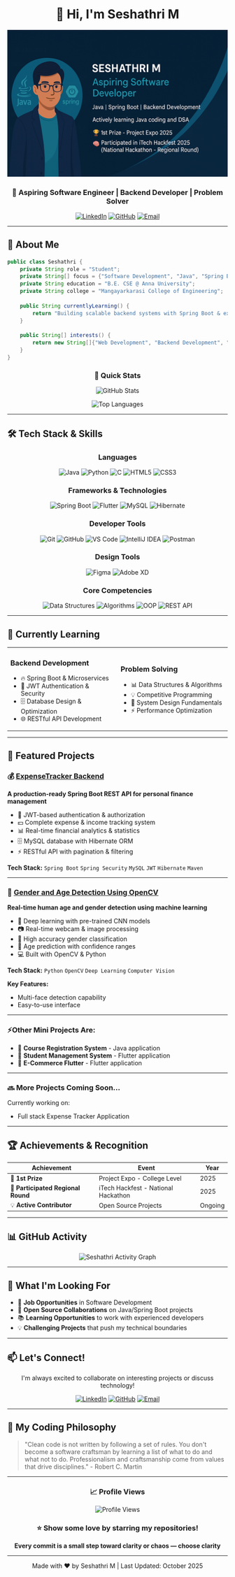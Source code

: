 
<div align="center">

# 👋 Hi, I'm Seshathri M

![Seshathri M Banner](./seshathri-banner.png)

### 🚀 Aspiring Software Engineer | Backend Developer | Problem Solver

[![LinkedIn](https://img.shields.io/badge/LinkedIn-0077B5?style=for-the-badge&logo=linkedin&logoColor=white)](http://linkedin.com/in/seshathri-m)
[![GitHub](https://img.shields.io/badge/GitHub-100000?style=for-the-badge&logo=github&logoColor=white)](https://github.com/seshathri044)
[![Email](https://img.shields.io/badge/Email-D14836?style=for-the-badge&logo=gmail&logoColor=white)](mailto:mseshathri507@gmail.com)

</div>

---

## 💫 About Me

```java
public class Seshathri {
    private String role = "Student";
    private String[] focus = {"Software Development", "Java", "Spring Boot"};
    private String education = "B.E. CSE @ Anna University";
    private String college = "Mangayarkarasi College of Engineering";
    
    public String currentlyLearning() {
        return "Building scalable backend systems with Spring Boot & exploring DSA";
    }
    
    public String[] interests() {
        return new String[]{"Web Development", "Backend Development", "System Design"};
    }
}
```

<div align="center">

### 🎯 Quick Stats

![GitHub Stats](https://github-readme-stats.vercel.app/api?username=seshathri044&show_icons=true&theme=radical)

![Top Languages](https://github-readme-stats.vercel.app/api/top-langs/?username=seshathri044&layout=compact&theme=radical)

</div>

---

## 🛠️ Tech Stack & Skills

<div align="center">

### Languages
![Java](https://img.shields.io/badge/Java-ED8B00?style=for-the-badge&logo=openjdk&logoColor=white)
![Python](https://img.shields.io/badge/Python-3776AB?style=for-the-badge&logo=python&logoColor=white)
![C](https://img.shields.io/badge/C-00599C?style=for-the-badge&logo=c&logoColor=white)
![HTML5](https://img.shields.io/badge/HTML5-E34F26?style=for-the-badge&logo=html5&logoColor=white)
![CSS3](https://img.shields.io/badge/CSS3-1572B6?style=for-the-badge&logo=css3&logoColor=white)

### Frameworks & Technologies
![Spring Boot](https://img.shields.io/badge/Spring_Boot-6DB33F?style=for-the-badge&logo=spring-boot&logoColor=white)
![Flutter](https://img.shields.io/badge/Flutter-02569B?style=for-the-badge&logo=flutter&logoColor=white)
![MySQL](https://img.shields.io/badge/MySQL-4479A1?style=for-the-badge&logo=mysql&logoColor=white)
![Hibernate](https://img.shields.io/badge/Hibernate-59666C?style=for-the-badge&logo=hibernate&logoColor=white)

### Developer Tools
![Git](https://img.shields.io/badge/Git-F05032?style=for-the-badge&logo=git&logoColor=white)
![GitHub](https://img.shields.io/badge/GitHub-181717?style=for-the-badge&logo=github&logoColor=white)
![VS Code](https://img.shields.io/badge/VS_Code-007ACC?style=for-the-badge&logo=visual-studio-code&logoColor=white)
![IntelliJ IDEA](https://img.shields.io/badge/IntelliJ_IDEA-000000?style=for-the-badge&logo=intellij-idea&logoColor=white)
![Postman](https://img.shields.io/badge/Postman-FF6C37?style=for-the-badge&logo=postman&logoColor=white)


### Design Tools
![Figma](https://img.shields.io/badge/Figma-F24E1E?style=for-the-badge&logo=figma&logoColor=white)
![Adobe XD](https://img.shields.io/badge/Adobe_XD-FF61F6?style=for-the-badge&logo=adobe-xd&logoColor=white)

### Core Competencies
![Data Structures](https://img.shields.io/badge/Data_Structures-4285F4?style=for-the-badge&logo=google&logoColor=white)
![Algorithms](https://img.shields.io/badge/Algorithms-FF6B6B?style=for-the-badge&logo=algorithm&logoColor=white)
![OOP](https://img.shields.io/badge/OOP-007396?style=for-the-badge&logo=java&logoColor=white)
![REST API](https://img.shields.io/badge/REST_API-009688?style=for-the-badge&logo=fastapi&logoColor=white)

</div>

---

## 🌱 Currently Learning

<table>
<tr>
<td width="50%">

### Backend Development
- 🔥 Spring Boot & Microservices
- 🔐 JWT Authentication & Security
- 🗄️ Database Design & Optimization
- 🌐 RESTful API Development

</td>
<td width="50%">

### Problem Solving
- 📊 Data Structures & Algorithms
- 💡 Competitive Programming
- 🧩 System Design Fundamentals
- ⚡ Performance Optimization

</td>
</tr>
</table>

---

## 🚀 Featured Projects

### 💰 [ExpenseTracker Backend](https://github.com/seshathri044/expense-tracker-backend)
**A production-ready Spring Boot REST API for personal finance management**

- 🔐 JWT-based authentication & authorization
- 💵 Complete expense & income tracking system
- 📊 Real-time financial analytics & statistics
- 🗄️ MySQL database with Hibernate ORM
- ⚡ RESTful API with pagination & filtering

**Tech Stack:** `Spring Boot` `Spring Security` `MySQL` `JWT` `Hibernate` `Maven`

---

### 🎯 [Gender and Age Detection Using OpenCV](https://github.com/seshathri044/age-and-gender-detection)
**Real-time human age and gender detection using machine learning**

- 🤖 Deep learning with pre-trained CNN models
- 📷 Real-time webcam & image processing
- 🎯 High accuracy gender classification
- 👤 Age prediction with confidence ranges
- 💻 Built with OpenCV & Python

**Tech Stack:** `Python` `OpenCV` `Deep Learning` `Computer Vision`

**Key Features:**
- Multi-face detection capability
- Easy-to-use interface

---

### ⚡Other Mini Projects Are:
- 📱 **Course Registration System** - Java application
- 🏦 **Student Management System** - Flutter application
- 🛒 **E-Commerce Flutter** - Flutter application

---

### 🔜 More Projects Coming Soon...
Currently working on:
- Full stack Expense Tracker Application

---

## 🏆 Achievements & Recognition

<div align="center">

| Achievement | Event | Year |
|------------|-------|------|
| 🥇 **1st Prize** | Project Expo - College Level | 2025 |
| 🚀 **Participated Regional Round** | iTech Hackfest - National Hackathon | 2025 |
| 💡 **Active Contributor** | Open Source Projects | Ongoing |

</div>

---

## 📊 GitHub Activity

<div align="center">

![Seshathri Activity Graph](https://github-readme-activity-graph.vercel.app/graph?username=seshathri044&theme=react-dark&hide_border=true)

</div>

---

## 💼 What I'm Looking For

- 🎯 **Job Opportunities** in Software Development
- 🤝 **Open Source Collaborations** on Java/Spring Boot projects
- 📚 **Learning Opportunities** to work with experienced developers
- 💡 **Challenging Projects** that push my technical boundaries

---

## 📫 Let's Connect!

<div align="center">

I'm always excited to collaborate on interesting projects or discuss technology!

[![LinkedIn](https://img.shields.io/badge/LinkedIn-Connect-0077B5?style=for-the-badge&logo=linkedin)](http://linkedin.com/in/seshathri-m)
[![GitHub](https://img.shields.io/badge/GitHub-Follow-181717?style=for-the-badge&logo=github)](https://github.com/seshathri044)
[![Email](https://img.shields.io/badge/Email-Reach_Out-D14836?style=for-the-badge&logo=gmail&logoColor=white)](mailto:mseshathri507@gmail.com)

</div>

---

## 💭 My Coding Philosophy

> "Clean code is not written by following a set of rules. You don't become a software craftsman by learning a list of what to do and what not to do. Professionalism and craftsmanship come from values that drive disciplines." - Robert C. Martin

---

<div align="center">

### 📈 Profile Views

![Profile Views](https://komarev.com/ghpvc/?username=seshathri044&color=brightgreen&style=for-the-badge)

### ⭐ Show some love by starring my repositories!

**Every commit is a small step toward clarity or chaos — choose clarity**

---
Made with ❤️ by Seshathri M | Last Updated: October 2025

</div>

